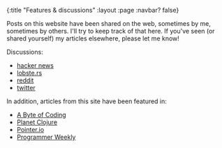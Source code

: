 {:title "Features & discussions"
 :layout :page
 :navbar? false}

Posts on this website have been shared on the web, sometimes by me, sometimes
by others. I'll try to keep track of that here. If you've seen (or shared
yourself) my articles elsewhere, please let me know!

Discussions:

- [hacker news](https://hn.algolia.com/?dateRange=all&page=0&prefix=false&query=cuddly-octo-palm-tree.com&sort=byDate&type=story)
- [lobste.rs](https://lobste.rs/search?q=domain%3Acuddly-octo-palm-tree.com&what=stories&order=newest)
- [reddit](https://www.reddit.com/search/?q=site%3Acuddly-octo-palm-tree.com&sort=new)
- [twitter](https://twitter.com/search?q=cuddly%20octo%20palm%20tree&src=typed_query&f=live)

In addition, articles from this site have been featured in:

- [A Byte of Coding](https://abyteofcoding.com)
- [Planet Clojure](http://planet.clojure.in)
- [Pointer.io](https://www.pointer.io)
- [Programmer Weekly](https://www.programmerweekly.com)
